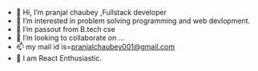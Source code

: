 - 👋 Hi, I’m pranjal chaubey ,Fullstack developer
- 👀 I’m interested in problem solving programming and web devlopment.
- 🌱 I’m passout from  B.tech cse 
- 💞️ I’m looking to collaborate on ...
- 📫 my mail id is=pranjalchaubey001@gmail.com
- 💞️ I am React Enthusiastic.

<!---
pranjal123454/pranjal123454 is a ✨ special ✨ repository because its `README.md` (this file) appears on your GitHub profile.
You can click the Preview link to take a look at your changes.
--->
